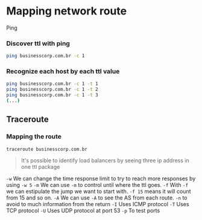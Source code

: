# Mapping network route
Ping
### Discover ttl with ping
```bash
ping businesscorp.com.br -c 1
```
### Recognize each host by each ttl value
```bash
ping businesscorp.com.br -c 1 -t 1
ping businesscorp.com.br -c 1 -t 2
ping businesscorp.com.br -c 1 -t 3
(...)
```
## Traceroute
### Mapping the route
```bash
traceroute businesscorp.com.br
```
> It's possible to identify load balancers by seeing three ip address in one ttl package

`-w` We can change the time response limit to try to reach more responses by using `-w 5`
`-m` We can use `-m` to control until where the ttl goes.
`-f` With `-f` we can estipulate the jump we want to start with. `-f 15` means it will count from 15 and so on.
`-A` We can use `-A` to see the AS from each route.
`-n` to avoid to much information from the return
`-I`  Uses ICMP protocol
`-T`  Uses TCP protocol
`-U`  Uses UDP protocol at port 53
`-p` To test ports



